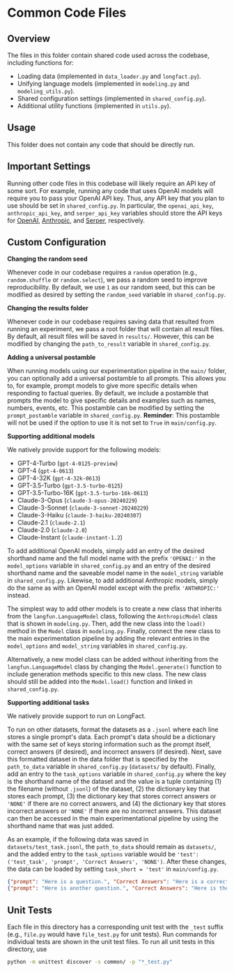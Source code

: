 # Common Code Files

## Overview

The files in this folder contain shared code used across the codebase, including functions for:
- Loading data (implemented in `data_loader.py` and `longfact.py`).
- Unifying language models (implemented in `modeling.py` and `modeling_utils.py`).
- Shared configuration settings (implemented in `shared_config.py`).
- Additional utility functions (implemented in `utils.py`).

## Usage

This folder does not contain any code that should be directly run.

## Important Settings

Running other code files in this codebase will likely require an API key of some sort.
For example, running any code that uses OpenAI models will require you to pass your OpenAI API key.
Thus, any API key that you plan to use should be set in `shared_config.py`.
In particular, the `openai_api_key`, `anthropic_api_key`, and `serper_api_key` variables should store the API keys for [OpenAI](openai.com/), [Anthropic](console.anthropic.com), and [Serper](serper.dev), respectively.

## Custom Configuration

**Changing the random seed**

Whenever code in our codebase requires a `random` operation (e.g., `random.shuffle` or `random.select`), we pass a random seed to improve reproducibility.
By default, we use `1` as our random seed, but this can be modified as desired by setting the `random_seed` variable in `shared_config.py`.

**Changing the results folder**

Whenever code in our codebase requires saving data that resulted from running an experiment, we pass a root folder that will contain all result files.
By default, all result files will be saved in `results/`.
However, this can be modified by changing the `path_to_result` variable in `shared_config.py`.

**Adding a universal postamble**

When running models using our experimentation pipeline in the `main/` folder, you can optionally add a universal postamble to all prompts.
This allows you to, for example, prompt models to give more specific details when responding to factual queries.
By default, we include a postamble that prompts the model to give specific details and examples such as names, numbers, events, etc.
This postamble can be modified by setting the `prompt_postamble` variable in `shared_config.py`.
**Reminder**: This postamble will not be used if the option to use it is not set to `True` in `main/config.py`.

**Supporting additional models**

We natively provide support for the following models:
- GPT-4-Turbo (`gpt-4-0125-preview`)
- GPT-4 (`gpt-4-0613`)
- GPT-4-32K (`gpt-4-32k-0613`)
- GPT-3.5-Turbo (`gpt-3.5-turbo-0125`)
- GPT-3.5-Turbo-16K (`gpt-3.5-turbo-16k-0613`)
- Claude-3-Opus (`claude-3-opus-20240229`)
- Claude-3-Sonnet (`claude-3-sonnet-20240229`)
- Claude-3-Haiku (`claude-3-haiku-20240307`)
- Claude-2.1 (`claude-2.1`)
- Claude-2.0 (`claude-2.0`)
- Claude-Instant (`claude-instant-1.2`)

To add additional OpenAI models, simply add an entry of the desired shorthand name and the full model name with the prefix `'OPENAI:'` in the `model_options` variable in `shared_config.py` and an entry of the desired shorthand name and the saveable model name in the `model_string` variable in `shared_config.py`.
Likewise, to add additional Anthropic models, simply do the same as with an OpenAI model except with the prefix `'ANTHROPIC:'` instead.

The simplest way to add other models is to create a new class that inherits from the `langfun.LanguageModel` class, following the `AnthropicModel` class that is shown in `modeling.py`.
Then, add the new class into the `load()` method in the `Model` class in `modeling.py`.
Finally, connect the new class to the main experimentation pipeline by adding the relevant entries in the `model_options` and `model_string` variables in `shared_config.py`.

Alternatively, a new model class can be added without inheriting from the `langfun.LanguageModel` class by changing the `Model.generate()` function to include generation methods specific to this new class.
The new class should still be added into the `Model.load()` function and linked in `shared_config.py`.

**Supporting additional tasks**

We natively provide support to run on LongFact.

To run on other datasets, format the datasets as a `.jsonl` where each line stores a single prompt's data.
Each prompt's data should be a dictionary with the same set of keys storing information such as the prompt itself, correct answers (if desired), and incorrect answers (if desired).
Next, save this formatted dataset in the data folder that is specified by the `path_to_data` variable in `shared_config.py` (`datasets/` by default).
Finally, add an entry to the `task_options` variable in `shared_config.py` where the key is the shorthand name of the dataset and the value is a tuple containing (1) the filename (without `.jsonl`) of the dataset, (2) the dictionary key that stores each prompt, (3) the dictionary key that stores correct answers or `'NONE'` if there are no correct answers, and (4) the dictionary key that stores incorrect answers or `'NONE'` if there are no incorrect answers.
This dataset can then be accessed in the main experimentational pipeline by using the shorthand name that was just added.

As an example, if the following data was saved in `datasets/test_task.jsonl`, the `path_to_data` should remain as `datasets/`, and the added entry to the `task_options` variable would be `'test': ('test_task', 'prompt', 'Correct Answers', 'NONE')`.
After these changes, the data can be loaded by setting `task_short = 'test'` in `main/config.py`.

```json
{"prompt": "Here is a question.", "Correct Answers": "Here is a correct answer."}
{"prompt": "Here is another question.", "Correct Answers": "Here is the corresponding correct answer."}
```

## Unit Tests

Each file in this directory has a corresponding unit test with the `_test` suffix (e.g., `file.py` would have `file_test.py` for unit tests). Run commands for individual tests are shown in the unit test files. To run all unit tests in this directory, use

```bash
python -m unittest discover -s common/ -p "*_test.py"
```
